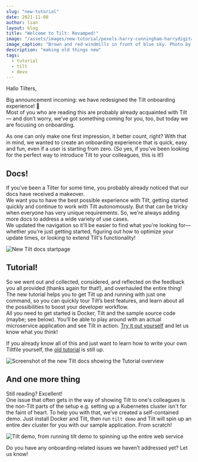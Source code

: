 ```yaml
---
slug: "new-tutorial"
date: 2021-11-08
author: lian
layout: blog
title: "Welcome to Tilt: Revamped!"
image: "/assets/images/new-tutorial/pexels-harry-cunningham-harrydigital-3405489.jpg"
image_caption: "Brown and red windmills in front of blue sky. Photo by Harry Cunningham @harry.digital from <a href='https://www.pexels.com/photo/brown-and-red-wind-mill-3405489/'>Pexels</a>"
description: "making old things new"
tags:
  - tutorial
  - tilt
  - devx
---
```

Hallo Tilters,

Big announcement incoming: we have redesigned the Tilt onboarding experience! 🥳  
Most of you who are reading this are probably already acquainted with Tilt— and don’t worry, we’ve got something coming for you, too, but today we are focusing on onboarding.

As one can only make one first impression, it better count, right? With that in mind, we wanted to create an onboarding experience that is quick, easy and fun, even if a user is starting from zero. (So yes, if you've been looking for the perfect way to introduce Tilt to your colleagues, this is it!)

## Docs!
If you've been a Tilter for some time, you probably already noticed that our docs have received a makeover.  
We want you to have the best possible experience with Tilt, getting started quickly and continue to work with Tilt autonomously. But that can be tricky when everyone has very unique requirements. So, we're always adding more docs to address a wide variety of use cases.  
We updated the navigation so it'll be easier to find what you're looking for— whether you're just getting started, figuring out how to optimize your update times, or looking to extend Tilt's functionality!

![New Tilt docs startpage](/assets/images/new-tutorial/docs.png)

## Tutorial!

So we went out and collected, considered, and reflected on the feedback you all provided (thanks again for that!), and overhauled the entire thing!  
The new tutorial helps you to get Tilt up and running with just one command, so you can quickly tour Tilt’s best features, and learn about all the possibilities to boost your developer workflow.  
All you need to get started is Docker, Tilt and the sample source code (maybe; see below). You’ll be able to play around with an actual microservice application and see Tilt in action. [Try it out yourself](https://docs.tilt.dev/tutorial/index.html) and let us know what you think!

If you already know all of this and just want to learn how to write your own Tiltfile yourself, the [old tutorial](https://docs.tilt.dev/tiltfile_authoring.html) is still up.

![Screenshot of the new Tilt docs showing the Tutorial overview](/assets/images/new-tutorial/docs-tutorial.png)

## And one more thing

Still reading? Excellent!  
One issue that often gets in the way of showing Tilt to one's colleagues is the non-Tilt parts of the setup e.g. setting up a Kubernetes cluster isn't for the faint of heart.
To help you with that, we’ve created a self-contained demo. Just install Docker and Tilt, then run `tilt demo` and Tilt will spin up an entire dev cluster for you with our sample application. From scratch!

![Tilt demo, from running tilt demo to spinning up the entire web service](/assets/images/new-tutorial/tilt-demo.gif)


Do you have any onboarding-related issues we haven’t addressed yet? Let us know!
